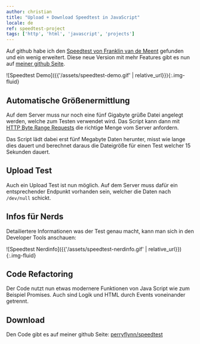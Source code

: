 ```yaml
---
author: christian
title: "Upload + Download Speedtest in JavaScript"
locale: de
ref: speedtest-project
tags: ['http', 'html', 'javascript', 'projects']
---
```


Auf github habe ich den [Speedtest von Franklin van de Meent][original]
gefunden und ein wenig erweitert. Diese neue Version mit mehr Features
gibt es nun auf [meiner github Seite][my].

[original]: https://github.com/fvdm/speedtest
[my]: https://github.com/perryflynn/speedtest
[byte]: https://developer.mozilla.org/en-US/docs/Web/HTTP/Range_requests

![Speedtest Demo]({{'/assets/speedtest-demo.gif' | relative_url}}){:.img-fluid}

## Automatische Größenermittlung

Auf dem Server muss nur noch eine fünf Gigabyte grüße
Datei angelegt werden, welche zum Testen verwendet wird.
Das Script kann dann mit [HTTP Byte Range Requests][byte]
die richtige Menge vom Server anfordern.

Das Script lädt dabei erst fünf Megabyte Daten herunter,
misst wie lange dies dauert und berechnet daraus die Dateigröße
für einen Test welcher 15 Sekunden dauert.

## Upload Test

Auch ein Upload Test ist nun möglich. Auf dem Server muss
dafür ein entsprechender Endpunkt vorhanden sein, welcher
die Daten nach `/dev/null` schickt.

## Infos für Nerds

Detailiertere Informationen was der Test genau macht, kann
man sich in den Developer Tools anschauen:

![Speedtest Nerdinfo]({{'/assets/speedtest-nerdinfo.gif' | relative_url}}){:.img-fluid}

## Code Refactoring

Der Code nutzt nun etwas modernere Funktionen von Java Script
wie zum Beispiel Promises. Auch sind Logik und HTML durch Events
voneinander getrennt.

## Download

Den Code gibt es auf meiner github Seite: [perryflynn/speedtest][my]
